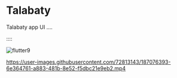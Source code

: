 # Talabaty

Talabaty app UI ....

 ::::
 
 ![flutter9](https://user-images.githubusercontent.com/72813143/187076399-d0952bcf-7d89-4546-b926-3fad30398e13.jpg)

https://user-images.githubusercontent.com/72813143/187076393-6e364761-a883-481b-8e52-f5dbc21e9eb2.mp4
